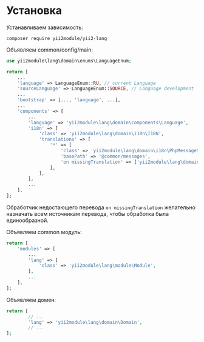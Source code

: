 Установка
===

Устанавливаем зависимость:

```
composer require yii2module/yii2-lang
```

Объявляем common/config/main:

```php
use yii2module\lang\domain\enums\LanguageEnum;

return [
    ...
	'language' => LanguageEnum::RU, // current Language
	'sourceLanguage' => LanguageEnum::SOURCE, // Language development
	...
	'bootstrap' => [..., 'language', ...],
	...
	'components' => [
        ...
	    'language' => 'yii2module\lang\domain\components\Language',
	    'i18n' => [
			'class' => 'yii2module\lang\domain\i18n\I18N',
			'translations' => [
				'*' => [
					'class' => 'yii2module\lang\domain\i18n\PhpMessageSource',
					'basePath' => '@common/messages',
					'on missingTranslation' => ['yii2module\lang\domain\handlers\TranslationEventHandler', 'handleMissingTranslation'],
				],
			],
		],
		...
	],
];
```

Обработчик недостающего перевода `on missingTranslation` желательно назначать всем источникам перевода,
чтобы обработка была единообразной.

Объявляем common модуль:

```php
return [
	'modules' => [
		...
		'lang' => [
			'class' => 'yii2module\lang\module\Module',
		],
        ...
	],
];
```

Объявляем домен:

```php
return [
		// ...
		'lang' => 'yii2module\lang\domain\Domain',
		// ...
];
```
